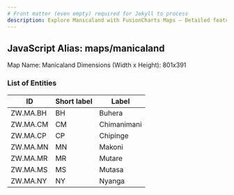 ```yaml
---
# Front matter (even empty) required for Jekyll to process
description: Explore Manicaland with FusionCharts Maps – Detailed features for seamless integration. Try now & enhance your data visualization today! 
---
```


## JavaScript Alias: maps/manicaland

Map Name: Manicaland
Dimensions (Width x Height): 801x391





### List of Entities

ID | Short label | Label
---|---|---|
ZW.MA.BH|BH|Buhera
ZW.MA.CM|CM|Chimanimani
ZW.MA.CP|CP|Chipinge
ZW.MA.MN|MN|Makoni
ZW.MA.MR|MR|Mutare
ZW.MA.MS|MS|Mutasa
ZW.MA.NY|NY|Nyanga